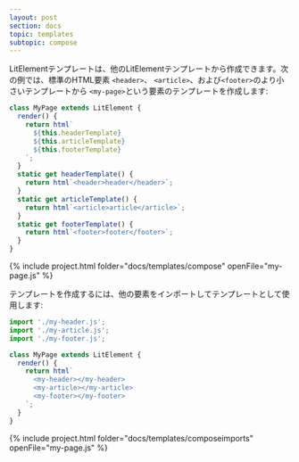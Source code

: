 ```yaml
---
layout: post
section: docs
topic: templates
subtopic: compose
---
```


<!-- original:
You can compose LitElement templates from other LitElement templates. In the following example, we compose a template for an element called `<my-page>` from smaller templates for the standard HTML elements `<header>`, `<article>`, and `<footer>`:
-->

LitElementテンプレートは、他のLitElementテンプレートから作成できます。次の例では、標準のHTML要素 `<header>`、 `<article>`、および`<footer>`のより小さいテンプレートから `<my-page>`という要素のテンプレートを作成します:

```js
class MyPage extends LitElement {
  render() {
    return html`
      ${this.headerTemplate}
      ${this.articleTemplate}
      ${this.footerTemplate}
    `;
  }
  static get headerTemplate() {
    return html`<header>header</header>`;
  }
  static get articleTemplate() {
    return html`<article>article</article>`;
  }
  static get footerTemplate() {
    return html`<footer>footer</footer>`;
  }
}
```

{% include project.html folder="docs/templates/compose" openFile="my-page.js" %}

<!-- original:
You can also compose templates by importing other elements and using them in your template:
-->

テンプレートを作成するには、他の要素をインポートしてテンプレートとして使用します:


```js
import './my-header.js';
import './my-article.js';
import './my-footer.js';

class MyPage extends LitElement {
  render() {
    return html`
      <my-header></my-header>
      <my-article></my-article>
      <my-footer></my-footer>
    `;
  }
}
```

{% include project.html folder="docs/templates/composeimports" openFile="my-page.js" %}
